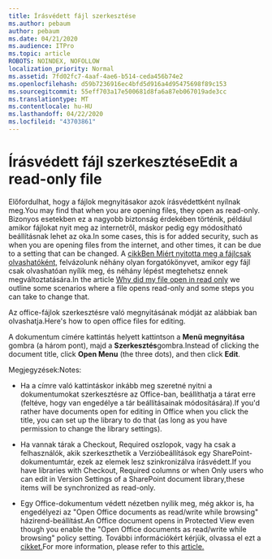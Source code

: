 ```yaml
---
title: Írásvédett fájl szerkesztése
ms.author: pebaum
author: pebaum
ms.date: 04/21/2020
ms.audience: ITPro
ms.topic: article
ROBOTS: NOINDEX, NOFOLLOW
localization_priority: Normal
ms.assetid: 7fd02fc7-4aaf-4ae6-b514-ceda456b74e2
ms.openlocfilehash: d59b7236916ec4bfd5d916a4d95475698f89c153
ms.sourcegitcommit: 55eff703a17e500681d8fa6a87eb067019ade3cc
ms.translationtype: MT
ms.contentlocale: hu-HU
ms.lasthandoff: 04/22/2020
ms.locfileid: "43703861"
---
```

# <a name="edit-a-read-only-file"></a><span data-ttu-id="639b1-102">Írásvédett fájl szerkesztése</span><span class="sxs-lookup"><span data-stu-id="639b1-102">Edit a read-only file</span></span>

<span data-ttu-id="639b1-103">Előfordulhat, hogy a fájlok megnyitásakor azok írásvédettként nyílnak meg.</span><span class="sxs-lookup"><span data-stu-id="639b1-103">You may find that when you are opening files, they open as read-only.</span></span> <span data-ttu-id="639b1-104">Bizonyos esetekben ez a nagyobb biztonság érdekében történik, például amikor fájlokat nyit meg az internetről, máskor pedig egy módosítható beállításnak lehet az oka.</span><span class="sxs-lookup"><span data-stu-id="639b1-104">In some cases, this is for added security, such as when you are opening files from the internet, and other times, it can be due to a setting that can be changed.</span></span> <span data-ttu-id="639b1-105">A [cikkBen Miért nyitotta meg a fájlcsak olvashatóként,](https://support.office.com/article/Why-did-my-file-open-read-only-3ab4b792-da50-4b38-8628-14c64e1f1d15) felvázolunk néhány olyan forgatókönyvet, amikor egy fájl csak olvashatóan nyílik meg, és néhány lépést megtehetsz ennek megváltoztatására.</span><span class="sxs-lookup"><span data-stu-id="639b1-105">In the article [Why did my file open in read only](https://support.office.com/article/Why-did-my-file-open-read-only-3ab4b792-da50-4b38-8628-14c64e1f1d15) we outline some scenarios where a file opens read-only and some steps you can take to change that.</span></span>

<span data-ttu-id="639b1-106">Az office-fájlok szerkesztésre való megnyitásának módját az alábbiak ban olvashatja.</span><span class="sxs-lookup"><span data-stu-id="639b1-106">Here's how to open office files for editing.</span></span>

<span data-ttu-id="639b1-107">A dokumentum címére kattintás helyett kattintson a **Menü megnyitása** gombra (a három pont), majd a **Szerkesztés**gombra.</span><span class="sxs-lookup"><span data-stu-id="639b1-107">Instead of clicking the document title, click **Open Menu** (the three dots), and then click **Edit**.</span></span>

<span data-ttu-id="639b1-108">Megjegyzések:</span><span class="sxs-lookup"><span data-stu-id="639b1-108">Notes:</span></span>

- <span data-ttu-id="639b1-109">Ha a címre való kattintáskor inkább meg szeretné nyitni a dokumentumokat szerkesztésre az Office-ban, beállíthatja a tárat erre (feltéve, hogy van engedélye a tár beállításainak módosítására).</span><span class="sxs-lookup"><span data-stu-id="639b1-109">If you'd rather have documents open for editing in Office when you click the title, you can set up the library to do that (as long as you have permission to change the library settings).</span></span>

- <span data-ttu-id="639b1-110">Ha vannak tárak a Checkout, Required oszlopok, vagy ha csak a felhasználók, akik szerkeszthetik a Verzióbeállítások egy SharePoint-dokumentumtár, ezek az elemek lesz szinkronizálva írásvédett.</span><span class="sxs-lookup"><span data-stu-id="639b1-110">If you have libraries with Checkout, Required columns or when Only users who can edit in Version Settings of a SharePoint document library,these items will be synchronized as read-only.</span></span>

- <span data-ttu-id="639b1-111">Egy Office-dokumentum védett nézetben nyílik meg, még akkor is, ha engedélyezi az "Open Office documents as read/write while browsing" házirend-beállítást.</span><span class="sxs-lookup"><span data-stu-id="639b1-111">An Office document opens in Protected View even though you enable the "Open Office documents as read/write while browsing" policy setting.</span></span> <span data-ttu-id="639b1-112">További információkért kérjük, olvassa el ezt a [cikket.](https://support.microsoft.com/help/983047/an-office-document-opens-in-protected-view-even-though-you-enable-the)</span><span class="sxs-lookup"><span data-stu-id="639b1-112">For more information, please refer to this [article.](https://support.microsoft.com/help/983047/an-office-document-opens-in-protected-view-even-though-you-enable-the)</span></span>

